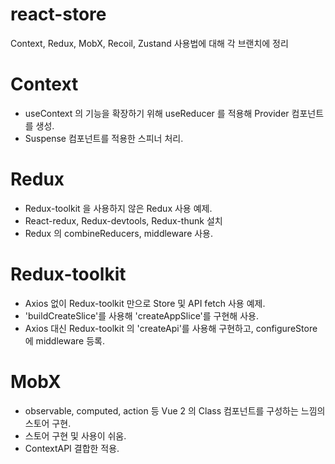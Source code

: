 # react-store
Context, Redux, MobX, Recoil, Zustand 사용법에 대해 각 브랜치에 정리

# Context

- useContext 의 기능을 확장하기 위해 useReducer 를 적용해 Provider 컴포넌트를 생성.
- Suspense 컴포넌트를 적용한 스피너 처리.

# Redux

- Redux-toolkit 을 사용하지 않은 Redux 사용 예제.
- React-redux, Redux-devtools, Redux-thunk 설치
- Redux 의 combineReducers, middleware 사용.

# Redux-toolkit

- Axios 없이 Redux-toolkit 만으로 Store 및 API fetch 사용 예제.
- 'buildCreateSlice'를 사용해 'createAppSlice'를 구현해 사용.
- Axios 대신 Redux-toolkit 의 'createApi'를 사용해 구현하고, configureStore 에 middleware 등록.

# MobX

- observable, computed, action 등 Vue 2 의 Class 컴포넌트를 구성하는 느낌의 스토어 구현.
- 스토어 구현 및 사용이 쉬움.
- ContextAPI 결합한 적용.
